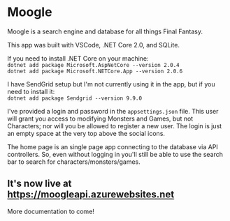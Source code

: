# Moogle

Moogle is a search engine and database for all things Final Fantasy.

This app was built with VSCode, .NET Core 2.0, and SQLite. 

If you need to install .NET Core on your machine:<br>
`dotnet add package Microsoft.AspNetCore --version 2.0.4`<br>
`dotnet add package Microsoft.NETCore.App --version 2.0.6`<br>

I have SendGrid setup but I'm not currently using it in the app, but if you need to install it:<br>
`dotnet add package Sendgrid --version 9.9.0`

I've provided a login and password in the `appsettings.json` file. This user will grant you access to modifying Monsters and Games, but not Characters; nor will you be allowed to register a new user. The login is just an empty space at the very top above the social icons.

The home page is an single page app connecting to the database via API controllers. So, even without logging in you'll still be able to use the search bar to search for characters/monsters/games.

## It's now live at <a href="https://moogleapi.azurewebsites.net" target="_blank">https://moogleapi.azurewebsites.net</a>

More documentation to come!


